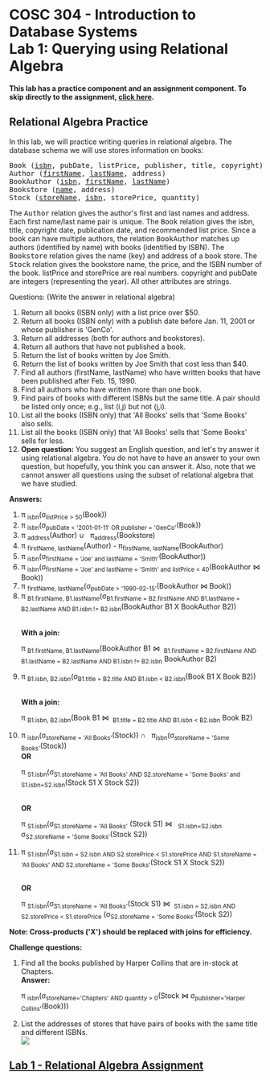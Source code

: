 # COSC 304 - Introduction to Database Systems<br>Lab 1: Querying using Relational Algebra

<p><b>This lab has a practice component and an assignment component.  To skip directly to the assignment, <a href="assign/index.html">click here</a>.</b></p>


## Relational Algebra Practice

<p>In this lab, we will practice writing queries in relational algebra.  The database schema we will use stores information on books:</p>

<PRE>
Book (<u>isbn</u>, pubDate, listPrice, publisher, title, copyright)
Author (<u>firstName</u>, <u>lastName</u>, address)
BookAuthor (<u>isbn</u>, <u>firstName</u>, <u>lastName</u>)
Bookstore (<u>name</u>, address)
Stock (<u>storeName</u>, <u>isbn</u>, storePrice, quantity)
</PRE>

<p>The <tt>Author</tt> relation gives the author's first and last names and address. Each first name/last name pair is unique. The <tt>Book</tt> relation gives the isbn, title, copyright date, publication date, and recommended list price.  Since a book can have multiple authors, the relation <tt>BookAuthor</tt> matches up authors (identified by name) with books (identified by ISBN).  The <tt>Bookstore</tt> relation gives the name (key) and address of a book store. The <tt>Stock</tt> relation gives the bookstore name, the price, and the ISBN number of the book. listPrice and storePrice are real numbers. copyright and pubDate are integers (representing the year). All other attributes are strings.</p>


<p>Questions:  (Write the answer in relational algebra)</p>

<ol>

<li>Return all books (ISBN only) with a list price over $50.</li>

<li>Return all books (ISBN only) with a publish date before Jan. 11, 2001 or whose publisher is 'GenCo'.</li>

<li>Return all addresses (both for authors and bookstores).</li>

<li>Return all authors that have not published a book.</li>

<li>Return the list of books written by Joe Smith.</li>

<li>Return the list of books written by Joe Smith that cost less than $40.</li>

<li>Find all authors (firstName, lastName) who have written books that have been published after Feb. 15, 1990.</li>

<li>Find all authors who have written more than one book.</li>

<li>Find pairs of books with different ISBNs but the same title. A pair should be listed only once; e.g., list (i,j) but not (j,i).</li>

<li>List all the books (ISBN only) that 'All Books' sells that 'Some Books' also sells.</li>

<li>List all the books (ISBN only) that 'All Books' sells that 'Some Books' sells for less.</li>

<li><b>Open question:</b> You suggest an English question, and let's try answer it using relational algebra.  You do not have to have an answer to your own question, but hopefully, you think you can answer it.  Also, note that we cannot answer all questions using the subset of relational algebra that we have studied.</li>
</ol>


<p><b>Answers: </b></p>

<ol>
<li> &pi;&nbsp;<sub>isbn</sub>(&sigma;<sub>listPrice > 50</sub>(Book))</li>

<li> &pi;&nbsp;<sub>isbn</sub>(&sigma;<sub>pubDate < '2001-01-11' OR publisher = 'GenCo'</sub>(Book))</li>

<li> &pi;&nbsp;<sub>address</sub>(Author) &cup; &nbsp; &pi;<sub>address</sub>(Bookstore)</li>

<li> &pi;&nbsp;<sub>firstName, lastName</sub>(Author) - &pi;<sub>firstName, lastName</sub>(BookAuthor)</li>

<li> &pi;&nbsp;<sub>isbn</sub>(&sigma;<sub>firstName = 'Joe' and lastName = 'Smith'</sub>(BookAuthor))</li>

<li> &pi;&nbsp;<sub>isbn</sub>(&sigma;<sub>firstName = 'Joe' and lastName = 'Smith' and listPrice < 40</sub>(BookAuthor &#x22C8; Book))</li>

<li> &pi;&nbsp;<sub>firstName, lastName</sub>(&sigma;<sub>pubDate > '1990-02-15'</sub>(BookAuthor &#x22C8; Book))</li>

<li> &pi;&nbsp;<sub>B1.firstName, B1.lastName</sub>(&sigma;<sub>B1.firstName = B2.firstName AND B1.lastName = B2.lastName AND B1.isbn != B2.isbn</sub>(BookAuthor B1 X BookAuthor B2))

<BR><b>With a join:</b><BR>

&pi;&nbsp;<sub>B1.firstName, B1.lastName</sub>(BookAuthor B1 &#x22C8; &nbsp;<sub>B1.firstName = B2.firstName AND B1.lastName = B2.lastName AND B1.isbn != B2.isbn</sub> BookAuthor B2)
</li>

<li> &pi;&nbsp;<sub>B1.isbn, B2.isbn</sub>(&sigma;<sub>B1.title = B2.title AND B1.isbn < B2.isbn</sub>(Book B1 X Book B2))

<BR><b>With a join:</b><BR>

&pi;&nbsp;<sub>B1.isbn, B2.isbn</sub>(Book B1 &#x22C8; &nbsp;<sub>B1.title = B2.title AND B1.isbn < B2.isbn</sub> Book B2)

</li>

<li> &pi;&nbsp;<sub>isbn</sub>(&sigma;<sub>storeName = 'All Books'</sub>(Stock)) &cap; &nbsp; &pi;<sub>isbn</sub>(&sigma;<sub>storeName = 'Some Books'</sub>(Stock))
<BR><b>OR</b><BR>

&pi;&nbsp;<sub>S1.isbn</sub>(&sigma;<sub>S1.storeName = 'All Books' AND S2.storeName = 'Some Books' and S1.isbn=S2.isbn</sub>(Stock S1 X Stock S2))

<BR><b>OR</b><BR>

&pi;&nbsp;<sub>S1.isbn</sub>(&sigma;<sub>S1.storeName = 'All Books'</sub> (Stock S1)  &#x22C8; &nbsp; <sub>S1.isbn=S2.isbn</sub> &sigma;<sub>S2.storeName = 'Some Books'</sub>(Stock S2))


</li>

<li> &pi;&nbsp;<sub>S1.isbn</sub>(&sigma;<sub>S1.isbn = S2.isbn AND S2.storePrice < S1.storePrice AND S1.storeName = 'All Books' AND S2.storeName = 'Some Books'</sub>(Stock S1 X Stock S2))

<BR><b>OR</b><BR>

&pi;&nbsp;<sub>S1.isbn</sub>(&sigma;<sub>S1.storeName = 'All Books'</sub>(Stock S1) &#x22C8; &nbsp;<sub>S1.isbn = S2.isbn AND S2.storePrice < S1.storePrice</sub> (&sigma;<sub>S2.storeName = 'Some Books'</sub>(Stock S2))</li>

</ol>

<p><b>Note: Cross-products ('X') should be replaced with joins for efficiency.</b></p>

<p><b>Challenge questions: </b></p>

<ol>
<li>Find all the books published by Harper Collins that are in-stock at Chapters.  <BR><b>Answer:</b><BR>


&pi;&nbsp;<sub>isbn</sub>(&sigma;<sub>storeName='Chapters' AND quantity > 0</sub>(Stock &#x22C8; &sigma;<sub>publisher='Harper Collins'</sub>(Book)))
</li>


<li>List the addresses of stores that have pairs of books with the same title and different ISBNs.<BR></li>

<IMG SRC="challengeQuestionAnswer.png">


</ol>

<h2><A HREF="Assign/index.html">Lab 1 - Relational Algebra Assignment</A></h2>
